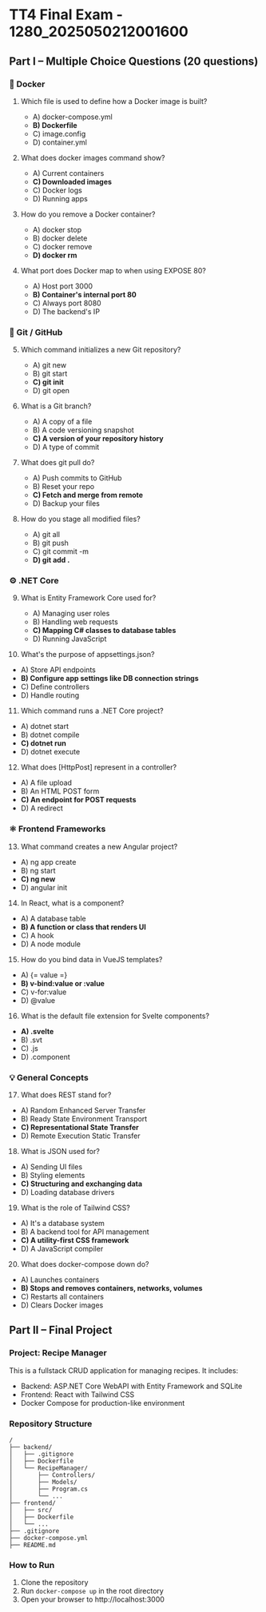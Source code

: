 # TT4 Final Exam - 1280_2025050212001600

## Part I – Multiple Choice Questions (20 questions)

### 🐳 Docker
1. Which file is used to define how a Docker image is built?
   - A) docker-compose.yml
   - **B) Dockerfile**
   - C) image.config
   - D) container.yml

2. What does docker images command show?
   - A) Current containers
   - **C) Downloaded images**
   - C) Docker logs
   - D) Running apps

3. How do you remove a Docker container?
   - A) docker stop
   - B) docker delete
   - C) docker remove
   - **D) docker rm**

4. What port does Docker map to when using EXPOSE 80?
   - A) Host port 3000
   - **B) Container's internal port 80**
   - C) Always port 8080
   - D) The backend's IP

### 🌿 Git / GitHub
5. Which command initializes a new Git repository?
   - A) git new
   - B) git start
   - **C) git init**
   - D) git open

6. What is a Git branch?
   - A) A copy of a file
   - B) A code versioning snapshot
   - **C) A version of your repository history**
   - D) A type of commit

7. What does git pull do?
   - A) Push commits to GitHub
   - B) Reset your repo
   - **C) Fetch and merge from remote**
   - D) Backup your files

8. How do you stage all modified files?
   - A) git all
   - B) git push
   - C) git commit -m
   - **D) git add .**

### ⚙️ .NET Core
9. What is Entity Framework Core used for?
   - A) Managing user roles
   - B) Handling web requests
   - **C) Mapping C# classes to database tables**
   - D) Running JavaScript

10. What's the purpose of appsettings.json?
   - A) Store API endpoints
   - **B) Configure app settings like DB connection strings**
   - C) Define controllers
   - D) Handle routing

11. Which command runs a .NET Core project?
   - A) dotnet start
   - B) dotnet compile
   - **C) dotnet run**
   - D) dotnet execute

12. What does [HttpPost] represent in a controller?
   - A) A file upload
   - B) An HTML POST form
   - **C) An endpoint for POST requests**
   - D) A redirect

### ⚛️ Frontend Frameworks
13. What command creates a new Angular project?
   - A) ng app create
   - B) ng start
   - **C) ng new**
   - D) angular init

14. In React, what is a component?
   - A) A database table
   - **B) A function or class that renders UI**
   - C) A hook
   - D) A node module

15. How do you bind data in VueJS templates?
   - A) {= value =}
   - **B) v-bind:value or :value**
   - C) v-for:value
   - D) @value

16. What is the default file extension for Svelte components?
   - **A) .svelte**
   - B) .svt
   - C) .js
   - D) .component

### 💡 General Concepts
17. What does REST stand for?
   - A) Random Enhanced Server Transfer
   - B) Ready State Environment Transport
   - **C) Representational State Transfer**
   - D) Remote Execution Static Transfer

18. What is JSON used for?
   - A) Sending UI files
   - B) Styling elements
   - **C) Structuring and exchanging data**
   - D) Loading database drivers

19. What is the role of Tailwind CSS?
   - A) It's a database system
   - B) A backend tool for API management
   - **C) A utility-first CSS framework**
   - D) A JavaScript compiler

20. What does docker-compose down do?
   - A) Launches containers
   - **B) Stops and removes containers, networks, volumes**
   - C) Restarts all containers
   - D) Clears Docker images

## Part II – Final Project

### Project: Recipe Manager

This is a fullstack CRUD application for managing recipes. It includes:
- Backend: ASP.NET Core WebAPI with Entity Framework and SQLite
- Frontend: React with Tailwind CSS
- Docker Compose for production-like environment

### Repository Structure
```
/
├── backend/
│   ├── .gitignore
│   ├── Dockerfile
│   └── RecipeManager/
│       ├── Controllers/
│       ├── Models/
│       ├── Program.cs
│       └── ...
├── frontend/
│   ├── src/
│   ├── Dockerfile
│   └── ...
├── .gitignore
├── docker-compose.yml
├── README.md
```

### How to Run
1. Clone the repository
2. Run `docker-compose up` in the root directory
3. Open your browser to http://localhost:3000